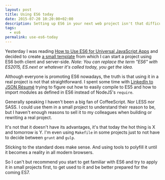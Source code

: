 ```yaml
---
layout: post
title: Using ES6 today
date: 2015-07-20 10:20:00+02:00
description: Setting up ES6 in your next web project isn't that difficult... if you know how.
tags:
  - es6
permalink: use-es6-today
---
```


Yesterday I was reading [How to Use ES6 for Universal JavaScript Apps](https://medium.com/javascript-scene/how-to-use-es6-for-isomorphic-javascript-apps-2a9c3abe5ea2) and decided to create [a small template](https://github.com/JMPerez/es6-template) from which I can start a project using ES6 both client and server-side. _Note: You can replace the term "ES6" with ES2015, ES.next or whatever it's called today, you get the idea._

<!-- more -->
Although everyone is promoting ES6 nowadays, the truth is that using it in a real project is not that straightforward. I spent some time with [LinkedIn to JSON Résumé](https://github.com/JMPerez/linkedin-to-json-resume) trying to figure out how to easily compile to ES5 and how to import modules as defined in ES6 instead of NodeJS's `require`.

Generally speaking I haven't been a big fan of CoffeeScript. Nor LESS nor SASS. I could use them in a small project to understand their reason to be, but I haven't enough reasons to sell it to my colleagues when building or rewriting a real project.

It's not that it doesn't have its advantages, it's that today the hot thing is X and tomorrow is Y. I'm even using `Makefile` in some projects just to not have to decide between `grunt` and `gulp`.

Sticking to the standard does make sense. And using tools to polyfill it until it becomes a reality in all modern browsers.

So I can't but recommend you start to get familiar with ES6 and try to apply it in small projects first, to get used to it and be better prepared for the coming ES7.
